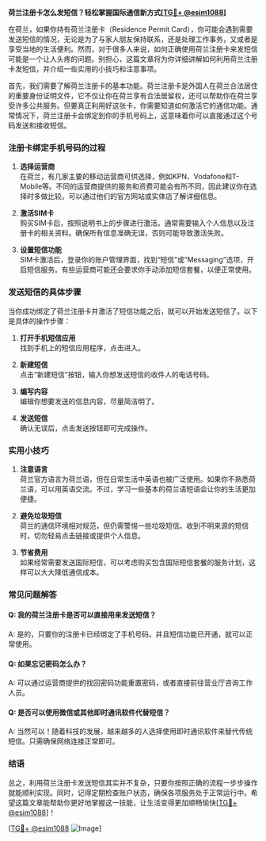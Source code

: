 **荷兰注册卡怎么发短信？轻松掌握国际通信新方式[[TG💪+ @esim1088](https://t.me/s/esim1088)]**

在荷兰，如果你持有荷兰注册卡（Residence Permit Card），你可能会遇到需要发送短信的情况，无论是为了与家人朋友保持联系，还是处理工作事务，又或者是享受当地的生活便利。然而，对于很多人来说，如何正确使用荷兰注册卡来发短信可能是一个让人头疼的问题。别担心，这篇文章将为你详细讲解如何利用荷兰注册卡发短信，并介绍一些实用的小技巧和注意事项。

首先，我们需要了解荷兰注册卡的基本功能。荷兰注册卡是外国人在荷兰合法居住的重要身份证明文件，它不仅让你在荷兰享有合法居留权，还可以帮助你在荷兰享受许多公共服务。但要真正利用好这张卡，你需要知道如何激活它的通信功能。通常情况下，荷兰注册卡会绑定到你的手机号码上，这意味着你可以直接通过这个号码发送和接收短信。

### 注册卡绑定手机号码的过程

1. **选择运营商**  
   在荷兰，有几家主要的移动运营商可供选择，例如KPN、Vodafone和T-Mobile等。不同的运营商提供的服务和资费可能会有所不同，因此建议你在选择时多做比较。可以通过他们的官方网站或实体店了解详细信息。

2. **激活SIM卡**  
   购买SIM卡后，按照说明书上的步骤进行激活。通常需要输入个人信息以及注册卡的相关资料。确保所有信息准确无误，否则可能导致激活失败。

3. **设置短信功能**  
   SIM卡激活后，登录你的账户管理界面，找到“短信”或“Messaging”选项，开启短信服务。有些运营商可能还会要求你手动添加短信套餐，以便正常使用。

### 发送短信的具体步骤

当你成功绑定了荷兰注册卡并激活了短信功能之后，就可以开始发送短信了。以下是具体的操作步骤：

1. **打开手机短信应用**  
   找到手机上的短信应用程序，点击进入。

2. **新建短信**  
   点击“新建短信”按钮，输入你想发送短信的收件人的电话号码。

3. **编写内容**  
   编辑你想要发送的信息内容，尽量简洁明了。

4. **发送短信**  
   确认无误后，点击发送按钮即可完成操作。

### 实用小技巧

1. **注意语言**  
   荷兰官方语言为荷兰语，但在日常生活中英语也被广泛使用。如果你不熟悉荷兰语，可以用英语交流。不过，学习一些基本的荷兰语短语会让你的生活更加便捷。

2. **避免垃圾短信**  
   荷兰的通信环境相对规范，但仍需警惕一些垃圾短信。收到不明来源的短信时，切勿轻易点击链接或提供个人信息。

3. **节省费用**  
   如果经常需要发送国际短信，可以考虑购买包含国际短信套餐的服务计划，这样可以大大降低通信成本。

### 常见问题解答

#### Q: 我的荷兰注册卡是否可以直接用来发送短信？
A: 是的，只要你的注册卡已经绑定了手机号码，并且短信功能已开通，就可以正常使用。

#### Q: 如果忘记密码怎么办？
A: 可以通过运营商提供的找回密码功能重置密码，或者直接前往营业厅咨询工作人员。

#### Q: 是否可以使用微信或其他即时通讯软件代替短信？
A: 当然可以！随着科技的发展，越来越多的人选择使用即时通讯软件来替代传统短信。只需确保网络连接正常即可。

### 结语

总之，利用荷兰注册卡发送短信其实并不复杂，只要你按照正确的流程一步步操作就能顺利实现。同时，记得定期检查账户状态，确保各项服务处于正常运行中。希望这篇文章能帮助你更好地掌握这一技能，让生活变得更加顺畅愉快[[TG💪+ @esim1088](https://t.me/s/esim1088)]！

[[TG💪+ @esim1088](https://t.me/s/esim1088) ![Image](https://i.postimg.cc/4NQfJmqS/Snipaste-2025-05-13-00-14-12.png)]